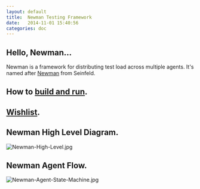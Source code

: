 ```yaml
---
layout: default
title:  Newman Testing Framework
date:   2014-11-01 15:40:56
categories: doc
---
```


## Hello, Newman...

Newman is a framework for distributing test load across multiple agents. It's named after [Newman](http://en.wikipedia.org/wiki/Newman_%28Seinfeld%29) from Seinfeld.

## How to [build and run](building-and-running.html).

## [Wishlist](wishlist.html).

## Newman High Level Diagram.

![Newman-High-Level.jpg](/newman/images/Newman-High-Level.jpg)

## Newman Agent Flow.

![Newman-Agent-State-Machine.jpg](/newman/images/Newman-Agent-State-Machine.jpg)
